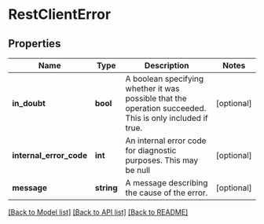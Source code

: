 # RestClientError

## Properties
Name | Type | Description | Notes
------------ | ------------- | ------------- | -------------
**in_doubt** | **bool** | A boolean specifying whether it was possible that the operation succeeded. This is only included if true. | [optional] 
**internal_error_code** | **int** | An internal error code for diagnostic purposes. This may be null | [optional] 
**message** | **string** | A message describing the cause of the error. | [optional] 

[[Back to Model list]](../../README.md#documentation-for-models) [[Back to API list]](../../README.md#documentation-for-api-endpoints) [[Back to README]](../../README.md)

